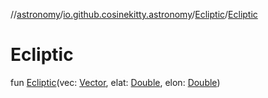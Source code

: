 //[astronomy](../../../index.md)/[io.github.cosinekitty.astronomy](../index.md)/[Ecliptic](index.md)/[Ecliptic](-ecliptic.md)

# Ecliptic

fun [Ecliptic](-ecliptic.md)(vec: [Vector](../-vector/index.md), elat: [Double](https://kotlinlang.org/api/latest/jvm/stdlib/kotlin-stdlib/kotlin/-double/index.html), elon: [Double](https://kotlinlang.org/api/latest/jvm/stdlib/kotlin-stdlib/kotlin/-double/index.html))
